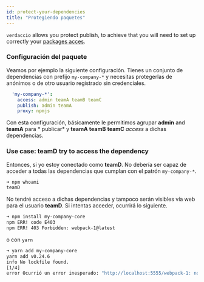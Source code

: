 ```yaml
---
id: protect-your-dependencies
title: "Protegiendo paquetes"
---
```

`verdaccio` allows you protect publish, to achieve that you will need to set up correctly your [packages acces](packages).

### Configuración del paquete

Veamos por ejemplo la siguiente configuración. Tienes un conjunto de dependencias con prefijo `my-company-*` y necesitas protegerlas de anónimos o de otro usuario registrado sin credenciales.

```yaml
  'my-company-*':
    access: admin teamA teamB teamC
    publish: admin teamA
    proxy: npmjs
```

Con esta configuración, básicamente le permitimos agrupar **admin** and **teamA** para * publicar* y **teamA** **teamB** **teamC** *access* a dichas dependencias.

### Use case: teamD try to access the dependency

Entonces, si yo estoy conectado como **teamD**. No debería ser capaz de acceder a todas las dependencias que cumplan con el patrón `my-company-*`.

```bash
➜ npm whoami
teamD
```

No tendré acceso a dichas dependencias y tampoco serán visibles vía web para el usuario **teamD**. Si intentas acceder, ocurrirá lo siguiente.

```bash
➜ npm install my-company-core
npm ERR! code E403
npm ERR! 403 Forbidden: webpack-1@latest
```

o con `yarn`

```bash
➜ yarn add my-company-core
yarn add v0.24.6
info No lockfile found.
[1/4] 
error Ocurrió un error inesperado: "http://localhost:5555/webpack-1: no se les permite acceder al paquete my-company-core a usuarios no registrados".
```